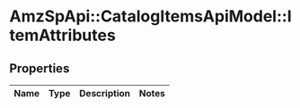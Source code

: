 # AmzSpApi::CatalogItemsApiModel::ItemAttributes

## Properties
Name | Type | Description | Notes
------------ | ------------- | ------------- | -------------

